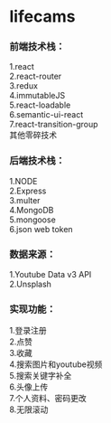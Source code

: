 # lifecams
### 前端技术栈：</br>
1.react</br>
2.react-router</br>
3.redux</br>
4.immutableJS</br>
5.react-loadable</br>
6.semantic-ui-react</br>
7.react-transition-group</br>
其他零碎技术</br>

### 后端技术栈：</br>
1.NODE</br>
2.Express</br>
3.multer</br>
4.MongoDB</br>
5.mongoose</br>
6.json web token</br>

### 数据来源：</br>
1.Youtube Data v3 API</br>
2.Unsplash</br>

### 实现功能：</br>
1.登录注册</br>
2.点赞</br>
3.收藏</br>
4.搜索图片和youtube视频</br>
5.搜索关键字补全</br>
6.头像上传</br>
7.个人资料、密码更改</br>
8.无限滚动</br>

